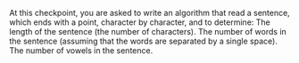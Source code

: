 At this checkpoint, you are asked to write an algorithm that read a sentence, which ends with a point, character by character, and to determine:
The length of the sentence (the number of characters).
The number of words in the sentence (assuming that the words are separated by a single space).
The number of vowels in the sentence.
